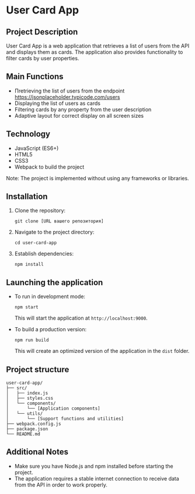 # User Card App

## Project Description

User Card App is a web application that retrieves a list of users from the API and displays them as cards. The application also provides functionality to filter cards by user properties.

## Main Functions

- Пretrieving the list of users from the endpoint https://jsonplaceholder.typicode.com/users
- Displaying the list of users as cards
- Filtering cards by any property from the user description
- Adaptive layout for correct display on all screen sizes

## Technology

- JavaScript (ES6+)
- HTML5
- CSS3
- Webpack to build the project

Note: The project is implemented without using any frameworks or libraries.

## Installation

1. Clone the repository:
   ```
   git clone [URL вашего репозитория]
   ```
2. Navigate to the project directory:
   ```
   cd user-card-app
   ```
3. Establish dependencies:
   ```
   npm install
   ```

## Launching the application

- To run in development mode:
  ```
  npm start
  ```
  This will start the application at `http://localhost:9000`.

- To build a production version:
  ```
  npm run build
  ```
  This will create an optimized version of the application in the `dist` folder.

## Project structure

```
user-card-app/
├── src/
│   ├── index.js
│   ├── styles.css
│   └── components/
│       └── [Application components]
│   └── utils/
│       └── [Support functions and utilities]
├── webpack.config.js
├── package.json
└── README.md
```

## Additional Notes

- Make sure you have Node.js and npm installed before starting the project.
- The application requires a stable internet connection to receive data from the API in order to work properly.